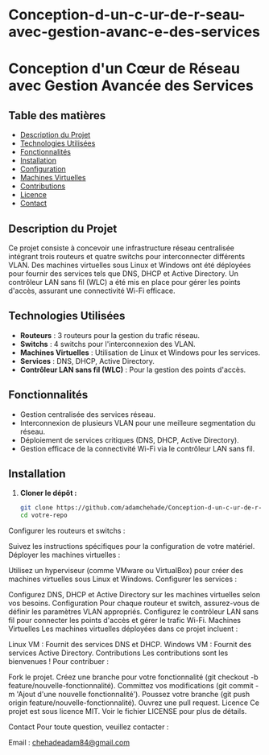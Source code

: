 # Conception-d-un-c-ur-de-r-seau-avec-gestion-avanc-e-des-services

# Conception d'un Cœur de Réseau avec Gestion Avancée des Services

## Table des matières
- [Description du Projet](#description-du-projet)
- [Technologies Utilisées](#technologies-utilisées)
- [Fonctionnalités](#fonctionnalités)
- [Installation](#installation)
- [Configuration](#configuration)
- [Machines Virtuelles](#machines-virtuelles)
- [Contributions](#contributions)
- [Licence](#licence)
- [Contact](#contact)

## Description du Projet
Ce projet consiste à concevoir une infrastructure réseau centralisée intégrant trois routeurs et quatre switchs pour interconnecter différents VLAN. Des machines virtuelles sous Linux et Windows ont été déployées pour fournir des services tels que DNS, DHCP et Active Directory. Un contrôleur LAN sans fil (WLC) a été mis en place pour gérer les points d'accès, assurant une connectivité Wi-Fi efficace.

## Technologies Utilisées
- **Routeurs** : 3 routeurs pour la gestion du trafic réseau.
- **Switchs** : 4 switchs pour l'interconnexion des VLAN.
- **Machines Virtuelles** : Utilisation de Linux et Windows pour les services.
- **Services** : DNS, DHCP, Active Directory.
- **Contrôleur LAN sans fil (WLC)** : Pour la gestion des points d'accès.

## Fonctionnalités
- Gestion centralisée des services réseau.
- Interconnexion de plusieurs VLAN pour une meilleure segmentation du réseau.
- Déploiement de services critiques (DNS, DHCP, Active Directory).
- Gestion efficace de la connectivité Wi-Fi via le contrôleur LAN sans fil.

## Installation
1. **Cloner le dépôt :**
   ```bash
   git clone https://github.com/adamchehade/Conception-d-un-c-ur-de-r-seau-avec-gestion-avanc-e-des-services.git
   cd votre-repo
Configurer les routeurs et switchs :

Suivez les instructions spécifiques pour la configuration de votre matériel.
Déployer les machines virtuelles :

Utilisez un hyperviseur (comme VMware ou VirtualBox) pour créer des machines virtuelles sous Linux et Windows.
Configurer les services :

Configurez DNS, DHCP et Active Directory sur les machines virtuelles selon vos besoins.
Configuration
Pour chaque routeur et switch, assurez-vous de définir les paramètres VLAN appropriés.
Configurez le contrôleur LAN sans fil pour connecter les points d'accès et gérer le trafic Wi-Fi.
Machines Virtuelles
Les machines virtuelles déployées dans ce projet incluent :

Linux VM : Fournit des services DNS et DHCP.
Windows VM : Fournit des services Active Directory.
Contributions
Les contributions sont les bienvenues ! Pour contribuer :

Fork le projet.
Créez une branche pour votre fonctionnalité (git checkout -b feature/nouvelle-fonctionnalité).
Committez vos modifications (git commit -m 'Ajout d'une nouvelle fonctionnalité').
Poussez votre branche (git push origin feature/nouvelle-fonctionnalité).
Ouvrez une pull request.
Licence
Ce projet est sous licence MIT. Voir le fichier LICENSE pour plus de détails.

Contact
Pour toute question, veuillez contacter :

Email : chehadeadam84@gmail.com



